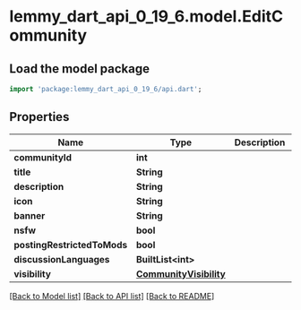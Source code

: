 # lemmy_dart_api_0_19_6.model.EditCommunity

## Load the model package
```dart
import 'package:lemmy_dart_api_0_19_6/api.dart';
```

## Properties
Name | Type | Description | Notes
------------ | ------------- | ------------- | -------------
**communityId** | **int** |  | 
**title** | **String** |  | [optional] 
**description** | **String** |  | [optional] 
**icon** | **String** |  | [optional] 
**banner** | **String** |  | [optional] 
**nsfw** | **bool** |  | [optional] 
**postingRestrictedToMods** | **bool** |  | [optional] 
**discussionLanguages** | **BuiltList&lt;int&gt;** |  | [optional] 
**visibility** | [**CommunityVisibility**](CommunityVisibility.md) |  | [optional] 

[[Back to Model list]](../README.md#documentation-for-models) [[Back to API list]](../README.md#documentation-for-api-endpoints) [[Back to README]](../README.md)


